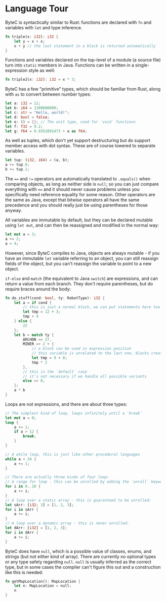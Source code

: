 # Language Tour

ByteC is syntactically similar to Rust: functions are declared with `fn` and variables with `let` and type inference.

```rust
fn triple(x: i32): i32 {
    let y = x + x;
    x + y // the last statement in a block is returned automatically
}
```

Functions and variables declared on the top-level of a module (a source file) turn into `static` members in Java.
Functions can be written in a single-expression style as well:

```rust
fn triple2(x: i32): i32 = x * 3;
```

ByteC has a few "primitive" types, which should be familiar from Rust, along with `as` to convert between number types:
```rust
let a: i32 = 12;
let b: i64 = 1300000000;
let c: str = "Hello, world!";
let d: bool = false;
let e: () = {}; // The unit type, used for `void` functions
let f: f32 = 9.2;
let g: f64 = 0.9352891473 + a as f64;
```

As well as tuples, which don't yet support destructuring but do support member access with dot syntax. These are of course lowered to separate variables.
```rust
let tup: (i32, i64) = (a, b);
a += tup.0;
b += tup.1;
```

The `==` and `!=` operators are automatically translated to `.equals()` when comparing objects, as long as neither side is `null`;
so you can just compare everything with `==` and it should never cause problems unless you specifically need reference equality for some reason.
Other operators are the same as Java, except that bitwise operators all have the same precedence and you should really just be using parentheses for those anyway.

All variables are immutable by default, but they can be declared mutable using `let mut`, and can then be reassigned and modified in the normal way:
```rust
let mut a = 3;
a += 2;
a = 4;
```
However, since ByteC compiles to Java, objects are always mutable - if you have an immutable `let` variable referring to an object, you can still reassign fields of the object, but you can't reassign the variable to point to a new object.

`if-else` and `match` (the equivalent to Java `switch`) are expressions, and can return a value from each branch.
They don't require parentheses, but do require braces around the body:

```rust
fn do_stuff(cond: bool, ty: RobotType): i32 {
    let a = if cond {
        // this is just a normal block, we can put statements here too
        let tmp = 12 + 3;
        tmp + 4
    } else {
        22
    };
    let b = match ty {
        ARCHON => 27,
        MINER => 2 + {
            // a block can be used in expression position
            // this variable is unrelated to the last one, blocks create their own scopes
            let tmp = 9 + 8;
            tmp * 2
        },
        // this is the `default` case
        // it's not necessary if we handle all possible variants
        else => 0,
    };
    a * b
}
```

Loops are not expressions, and there are about three types:

```rust
// The simplest kind of loop, loops infinitely until a `break`
let mut a = 0;
loop {
    a += 1;
    if a > 12 {
        break;
    }
}

// A while loop, this is just like other procedural languages
while a < 24 {
    a += 1;
}

// There are actually three kinds of four loop:
// A range for loop - this can be unrolled by adding the `unroll` keyword before the start of the range:
for i in 0..10 {
    a += i;
}
// A loop over a static array - this is guaranteed to be unrolled:
let sArr: [i32; 3] = [1, 2, 3];
for i in sArr {
    a += i;
}
// A loop over a dynamic array - this is never unrolled:
let dArr: [i32] = [1, 2, 3];
for i in dArr {
    a += i;
}
```

ByteC does have `null`, which is a possible value of classes, enums, and strings (but not either kind of array).
There are currently no optional types or any type safety regarding `null`.
`null` is usually inferred as the correct type, but in some cases the compiler can't figure this out and a construction like this is needed:
```rust
fn getMapLocation(): MapLocation {
    let n: MapLocation = null;
    n
}
```
